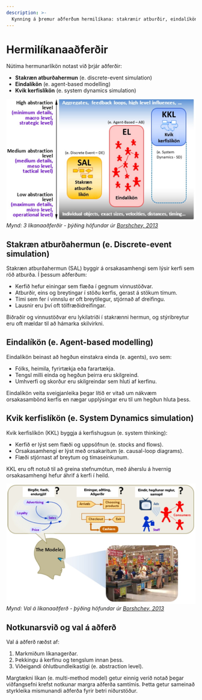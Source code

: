 ```yaml
---
description: >-
  Kynning á þremur aðferðum hermilíkana: stakrænir atburðir, eindalíkön og kvik kerfi.
---
```


# Hermilíkanaaðferðir

Nútíma hermunarlíkön notast við þrjár aðferðir:

- **Stakræn atburðahermun** (e. discrete-event simulation)
- **Eindalíkön** (e. agent-based modelling)
- **Kvik kerfislíkön** (e. system dynamics simulation)

![3 líkanaaðferðir](figs/3_leidir_hermunar-abstractions.jpg)
*Mynd: 3 líkanaaðferðir - þýðing höfundar úr [Borshchev, 2013](#refs)*

## Stakræn atburðahermun (e. Discrete-event simulation)
Stakræn atburðahermun (SAL) byggir á orsakasamhengi sem lýsir kerfi sem röð atburða. Í þessum aðferðum:
- Kerfið hefur einingar sem flæða í gegnum vinnustöðvar.
- Atburðir, eins og breytingar í stöðu kerfis, gerast á stökum tímum.
- Tími sem fer í vinnslu er oft breytilegur, stjórnað af dreifingu.
- Lausnir eru því oft tölfræðidreifingar.

Biðraðir og vinnustöðvar eru lykilatriði í stakrænni hermun, og stýribreytur eru oft mældar til að hámarka skilvirkni.

## Eindalíkön (e. Agent-based modelling)
Eindalíkön beinast að hegðun einstakra einda (e. agents), svo sem:
- Fólks, heimila, fyrirtækja eða farartækja.
- Tengsl milli einda og hegðun þeirra eru skilgreind.
- Umhverfi og skorður eru skilgreindar sem hluti af kerfinu.

Eindalíkön veita sveigjanleika þegar lítið er vitað um nákvæm orsakasambönd kerfis en nægar upplýsingar eru til um hegðun hluta þess.

## Kvik kerfislíkön (e. System Dynamics simulation)
Kvik kerfislíkön (KKL) byggja á kerfishugsun (e. system thinking):
- Kerfið er lýst sem flæði og uppsöfnun (e. stocks and flows).
- Orsakasamhengi er lýst með orsakaritum (e. causal-loop diagrams).
- Flæði stjórnast af breytum og tímaseinkunum.

KKL eru oft notuð til að greina stefnumótun, með áherslu á hvernig orsakasamhengi hefur áhrif á kerfi í heild.

![Val á líkanaaðferð](figs/3_leidir_hermunar.png)
*Mynd: Val á líkanaaðferð - þýðing höfundar úr [Borshchev, 2013](#refs)*

## Notkunarsvið og val á aðferð
Val á aðferð ræðst af:
1. Markmiðum líkanagerðar.
2. Þekkingu á kerfinu og tengslum innan þess.
3. Viðeigandi óhlutbundleikastigi (e. abstraction level).

Margtækni líkan (e. multi-method model) getur einnig verið notað þegar viðfangsefni krefst notkunar margra aðferða samtímis. Þetta getur sameinað styrkleika mismunandi aðferða fyrir betri niðurstöður.
